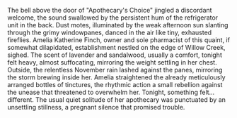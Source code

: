 The bell above the door of "Apothecary's Choice" jingled a discordant welcome, the sound swallowed by the persistent hum of the refrigerator unit in the back.  Dust motes, illuminated by the weak afternoon sun slanting through the grimy windowpanes, danced in the air like tiny, exhausted fireflies.  Amelia Katherine Finch, owner and sole pharmacist of this quaint, if somewhat dilapidated, establishment nestled on the edge of Willow Creek, sighed.  The scent of lavender and sandalwood, usually a comfort, tonight felt heavy, almost suffocating, mirroring the weight settling in her chest.  Outside, the relentless November rain lashed against the panes, mirroring the storm brewing inside her.  Amelia straightened the already meticulously arranged bottles of tinctures, the rhythmic action a small rebellion against the unease that threatened to overwhelm her.  Tonight, something felt… different.  The usual quiet solitude of her apothecary was punctuated by an unsettling stillness, a pregnant silence that promised trouble.
